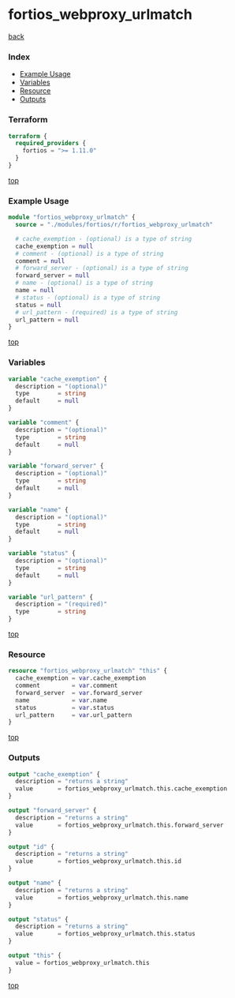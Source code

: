 # fortios_webproxy_urlmatch

[back](../fortios.md)

### Index

- [Example Usage](#example-usage)
- [Variables](#variables)
- [Resource](#resource)
- [Outputs](#outputs)

### Terraform

```terraform
terraform {
  required_providers {
    fortios = ">= 1.11.0"
  }
}
```

[top](#index)

### Example Usage

```terraform
module "fortios_webproxy_urlmatch" {
  source = "./modules/fortios/r/fortios_webproxy_urlmatch"

  # cache_exemption - (optional) is a type of string
  cache_exemption = null
  # comment - (optional) is a type of string
  comment = null
  # forward_server - (optional) is a type of string
  forward_server = null
  # name - (optional) is a type of string
  name = null
  # status - (optional) is a type of string
  status = null
  # url_pattern - (required) is a type of string
  url_pattern = null
}
```

[top](#index)

### Variables

```terraform
variable "cache_exemption" {
  description = "(optional)"
  type        = string
  default     = null
}

variable "comment" {
  description = "(optional)"
  type        = string
  default     = null
}

variable "forward_server" {
  description = "(optional)"
  type        = string
  default     = null
}

variable "name" {
  description = "(optional)"
  type        = string
  default     = null
}

variable "status" {
  description = "(optional)"
  type        = string
  default     = null
}

variable "url_pattern" {
  description = "(required)"
  type        = string
}
```

[top](#index)

### Resource

```terraform
resource "fortios_webproxy_urlmatch" "this" {
  cache_exemption = var.cache_exemption
  comment         = var.comment
  forward_server  = var.forward_server
  name            = var.name
  status          = var.status
  url_pattern     = var.url_pattern
}
```

[top](#index)

### Outputs

```terraform
output "cache_exemption" {
  description = "returns a string"
  value       = fortios_webproxy_urlmatch.this.cache_exemption
}

output "forward_server" {
  description = "returns a string"
  value       = fortios_webproxy_urlmatch.this.forward_server
}

output "id" {
  description = "returns a string"
  value       = fortios_webproxy_urlmatch.this.id
}

output "name" {
  description = "returns a string"
  value       = fortios_webproxy_urlmatch.this.name
}

output "status" {
  description = "returns a string"
  value       = fortios_webproxy_urlmatch.this.status
}

output "this" {
  value = fortios_webproxy_urlmatch.this
}
```

[top](#index)
